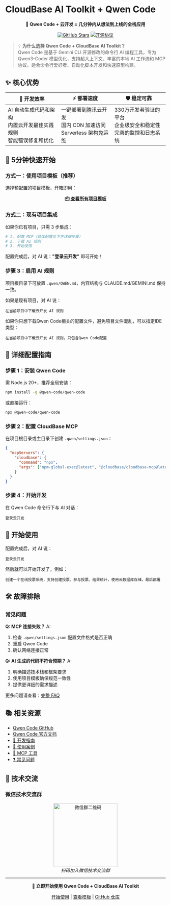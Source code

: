 # CloudBase AI Toolkit + Qwen Code

<div align="center">

**🚀 Qwen Code + 云开发 = 几分钟内从想法到上线的全栈应用**

[![GitHub Stars](https://img.shields.io/github/stars/TencentCloudBase/CloudBase-AI-ToolKit?style=social)](https://github.com/TencentCloudBase/CloudBase-AI-ToolKit)
[![开源协议](https://img.shields.io/badge/License-MIT-blue.svg)](https://github.com/TencentCloudBase/CloudBase-AI-ToolKit/blob/main/LICENSE)

</div>

> 💡 **为什么选择 Qwen Code + CloudBase AI Toolkit？**  
> Qwen Code 是基于 Gemini CLI 开源修改的命令行 AI 编程工具，专为 Qwen3-Coder 模型优化，支持超大上下文、丰富的本地 AI 工作流和 MCP 协议。适合命令行爱好者、自动化脚本开发和快速原型构建。

## ✨ 核心优势

| 🎯 **开发效率** | ⚡ **部署速度** | 🛡️ **稳定可靠** |
|---|---|---|
| AI 自动生成代码和架构<br/>内置云开发最佳实践规则<br/>智能错误修复和优化 | 一键部署到腾讯云开发<br/>国内 CDN 加速访问<br/>Serverless 架构免运维 | 330万开发者验证的平台<br/>企业级安全和稳定性<br/>完善的监控和日志系统 |

## 🚀 5分钟快速开始

### 方式一：使用项目模板（推荐）

选择预配置的项目模板，开箱即用：

<div align="center">

**[📦 查看所有项目模板](../templates)**

</div>

### 方式二：现有项目集成

如果你已有项目，只需 3 步集成：

```bash
# 1. 配置 MCP（具体配置见下方详细步骤）
# 2. 下载 AI 规则
# 3. 开始使用
```

配置完成后，对 AI 说：**"登录云开发"** 即可开始！

### 步骤 3：启用 AI 规则

项目根目录下可放置 `.qwen/QWEN.md`，内容结构与 CLAUDE.md/GEMINI.md 保持一致。

如果是现有项目，对 AI 说：
```
在当前项目中下载云开发 AI 规则
```

如果你只想下载Qwen Code相关的配置文件，避免项目文件混乱，可以指定IDE类型：
```
在当前项目中下载云开发 AI 规则，只包含Qwen Code配置
```

## 🔧 详细配置指南

### 步骤 1：安装 Qwen Code

需 Node.js 20+，推荐全局安装：
```bash
npm install -g @qwen-code/qwen-code
```
或直接运行：
```bash
npx @qwen-code/qwen-code
```

### 步骤 2：配置 CloudBase MCP

在项目根目录或主目录下创建 `.qwen/settings.json`：
```json
{
  "mcpServers": {
    "cloudbase": {
      "command": "npx",
      "args": ["npm-global-exec@latest", "@cloudbase/cloudbase-mcp@latest"]
    }
  }
}
```

### 步骤 4：开始开发

在 Qwen Code 命令行下与 AI 对话：
```
登录云开发
```

## 🎯 开始使用

配置完成后，对 AI 说：
```
登录云开发
```
然后就可以开始开发了，例如：
```
创建一个在线投票系统，支持创建投票、参与投票、结果统计，使用云数据库存储，最后部署
```

## 🛠️ 故障排除

### 常见问题

**Q: MCP 连接失败？**
A: 
1. 检查 `.qwen/settings.json` 配置文件格式是否正确
2. 重启 Qwen Code
3. 确认网络连接正常

**Q: AI 生成的代码不符合预期？**
A:
1. 明确描述技术栈和框架要求
2. 使用项目模板确保规范一致性
3. 提供更详细的需求描述

更多问题请查看：[完整 FAQ](../faq)

## 📚 相关资源

- [Qwen Code GitHub](https://github.com/QwenLM/qwen-code)
- [Qwen Code 官方文档](https://github.com/QwenLM/qwen-code/tree/main/docs)
- [📖 开发指南](../development)
- [🎯 使用案例](../examples)
- [🔧 MCP 工具](../mcp-tools)
- [❓ 常见问题](../faq)

## 💬 技术交流

### 微信技术交流群

<div align="center">
<img src="https://7463-tcb-advanced-a656fc-1257967285.tcb.qcloud.la/mcp/toolkit-qrcode.png" width="200" alt="微信群二维码"/>
<br/>
<i>扫码加入微信技术交流群</i>
</div>

---

<div align="center">

**🚀 立即开始使用 Qwen Code + CloudBase AI Toolkit**

[开始使用](../getting-started) | [查看模板](../templates) | [GitHub 仓库](https://github.com/TencentCloudBase/CloudBase-AI-ToolKit)

</div> 